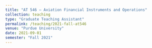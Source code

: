 ```yaml
---
title: "AT 546 — Aviation Financial Instruments and Operations"
collection: teaching
type: "Graduate Teaching Assistant"
permalink: /teaching/2021-fall-at546
venue: "Purdue University"
date: 2021-09-01
semester: "Fall 2021"
---
```

